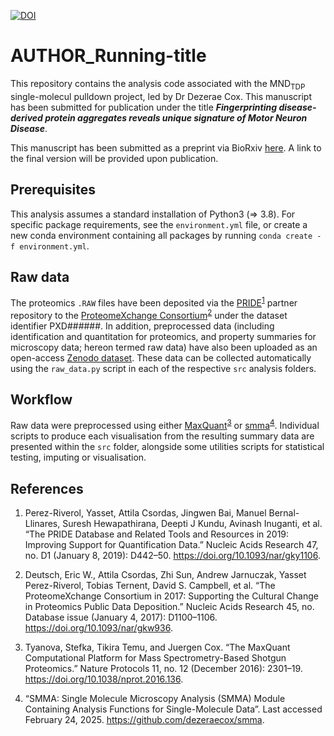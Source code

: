 [![DOI](https://zenodo.org/badge/..../.svg)](https://doi.org/###/zenodo.###)

# AUTHOR_Running-title

This repository contains the analysis code associated with the MND<sub>TDP</sub> single-molecul pulldown project, led by Dr Dezerae Cox. This manuscript has been submitted for publication under the title ***Fingerprinting disease-derived protein aggregates reveals unique signature of Motor Neuron Disease***.

This manuscript has been submitted as a preprint via BioRxiv [here](biorxiv/link). A link to the final version will be provided upon publication.

## Prerequisites

This analysis assumes a standard installation of Python3 (=> 3.8). For specific package requirements, see the ```environment.yml``` file, or  create a new conda environment containing all packages by running ```conda create -f environment.yml```. 

## Raw data

The proteomics ```.RAW``` files have been deposited via the [PRIDE][1]<sup>[1]</sup> partner repository to the [ProteomeXchange Consortium][2]<sup>[2]</sup> under the dataset identifier PXD######. In addition, preprocessed data (including identification and quantitation for proteomics, and property summaries for microscopy data; hereon termed raw data) have also been uploaded as an open-access [Zenodo dataset](https://doi.org/###/zenodo.###). These data can be collected automatically using the ```raw_data.py``` script in each of the respective ```src``` analysis folders.


## Workflow

Raw data were preprocessed using either [MaxQuant][3]<sup>[3]</sup> or [smma][4]<sup>[4]</sup>. Individual scripts to produce each visualisation from the resulting summary data are presented within the ```src``` folder, alongside some utilities scripts for statistical testing, imputing or visualisation.

## References

[1]: https://www.ebi.ac.uk/pride/archive/

1. Perez-Riverol, Yasset, Attila Csordas, Jingwen Bai, Manuel Bernal-Llinares, Suresh Hewapathirana, Deepti J Kundu, Avinash Inuganti, et al. “The PRIDE Database and Related Tools and Resources in 2019: Improving Support for Quantification Data.” Nucleic Acids Research 47, no. D1 (January 8, 2019): D442–50. https://doi.org/10.1093/nar/gky1106.

[2]: http://proteomecentral.proteomexchange.org

2. Deutsch, Eric W., Attila Csordas, Zhi Sun, Andrew Jarnuczak, Yasset Perez-Riverol, Tobias Ternent, David S. Campbell, et al. “The ProteomeXchange Consortium in 2017: Supporting the Cultural Change in Proteomics Public Data Deposition.” Nucleic Acids Research 45, no. Database issue (January 4, 2017): D1100–1106. https://doi.org/10.1093/nar/gkw936.

[3]: https://www.maxquant.org/

3. Tyanova, Stefka, Tikira Temu, and Juergen Cox. “The MaxQuant Computational Platform for Mass Spectrometry-Based Shotgun Proteomics.” Nature Protocols 11, no. 12 (December 2016): 2301–19. https://doi.org/10.1038/nprot.2016.136.

[4]: https://github.com/dezeraecox/smma

4. “SMMA: Single Molecule Microscopy Analysis (SMMA) Module Containing Analysis Functions for Single-Molecule Data”. Last accessed February 24, 2025. https://github.com/dezeraecox/smma.
